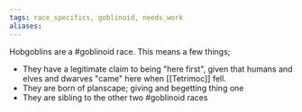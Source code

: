 ```yaml
---
tags: race_specifics, goblinoid, needs_work
aliases:
---
```

Hobgoblins are a #goblinoid race. This means a few things;
- They have a legitimate claim to being "here first", given that humans and elves and dwarves "came" here when [[Tetrimoc]] fell.
- They are born of planscape; giving and begetting thing one
- They are sibling to the other two #goblinoid races